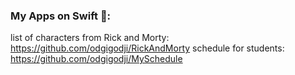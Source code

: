 <!-- ### Hi there 👋  I'm interested in Swift and IOS development -->
<!-- I'm interested in Swift and IOS development -->

### Му Apps on Swift 📱:

list of characters from Rick and Morty: https://github.com/odgigodji/RickAndMorty
schedule for students: https://github.com/odgigodji/MySchedule

<!-- weekly-finder: https://github.com/odgigodji/WeeklyFinder -->

<!-- ## Last on work(in progress...) --> 

<!-- NewsAPI Application on Swift(UNDER WORK) : https://github.com/odgigodji/NewsApp.git -->

<!-- temp-converter: https://github.com/odgigodji/TConverter -->

<!-- pass data to another view: https://github.com/odgigodji/PassDataProject -->

<!-- # Contacts
Telegram: https://t.me/odgigodji -->
<!-- Instagram: @nikitaevvv -->
